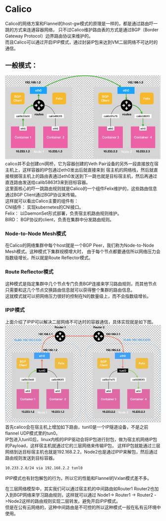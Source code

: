 # Calico
Calico的网络方案和Flannel的host-gw模式的原理是一样的，都是通过路由吓一跳的方式来连通容器网络，
只不过Calico维护路由表的方式是通过BGP（Border Gateway Protocol）边界路由协议来维护的。  
而且Calico可以通过开启IPIP模式，通过封装IP包来达到VM二层网络不可达时的通信。  

## 一般模式：
![calico](../../../image/kubernetes/calico1.png) 
calico并不会创建cni网桥，它为容器创建的Veth Pair设备的另外一段直接放在宿主机上，这样容器的IP包通过eth0发出后就直接来到
宿主机的网络栈，然后就直接根据宿主机上的路由表通过eth0发送到下一跳也就是目标宿主机，然后再通过直连路由发送给calib5863f3来到目标容器。  
这里面核心的吓一跳路由规则就是Calico的一个组件Felix维护的，这些路由信息通过BGP Client通过BGP协议来传输。  
这样就可以看出Calico主要的组件有：  
CNI插件： 实现kubernetes的CNI接口。  
Felix： 以DaemonSet形式部署，负责宿主机路由规则维护。  
BIRD： BGP协议的client，负责在集群中分发路由规则。  

### Node-to-Node Mesh模式
在Calico的网络集群中每个host就是一个BGP Peer，我们称为Node-to-Node Mesh模式。这种模式下集群规模增大时，
由于每个节点都要通信所以网络压力会指数级增长，所以就是Route Reflector模式。

### Route Reflector模式
这种模式是指定集群中几个节点专门负责BGP连接来学习路由规则，而其他节点只需要和这几个节点交换路由信息就可以获得整个集群的路由信息。  
这就模式就可以把网络压力很好的控制在N的数量级上，而不会指数级增长。

### IPIP模式
上面介绍了IPIP可以解决二层网络不可达时的容器通信，具体实现就是如下图。
![calico](../../../image/kubernetes/calico2.png) 
首先calico会在宿主机上增加如下路由，tunl0是一个IP隧道设备，不是之前flannel UDP模式里的tun0。  
IP包进入tunl0后，linux内核的IPIP驱动会将IP包进行封包，做为宿主机网络IP包的Payload，这样宿主机就通过它的三层网络来传输IP包，
这样IP包就能通过三层网络到达目标宿主机也就是192.168.2.2，Node2也是通过IPIP来解包，然后通过路由规则发送到目标容器。  
```bash
10.233.2.0/24 via 192.168.2.2 tunl0
```
IPIP模式也有封包解包的行为，所以它的性能和Flannel的Vxlan模式差不多。

在三层网络模型中，其实我们可以通过宿主机的中间路由如Router1 Router2也加入到BGP网络来学习路由规则，这样就可以通过
Node1-> Router1 -> Router2 ->Node2这样的路由规则实现二层转发。避免开启IPIP模式。  
但是在公有云网络的，这种中间路由是不可控的所以这种模式一般在私有云环境中使用。  

